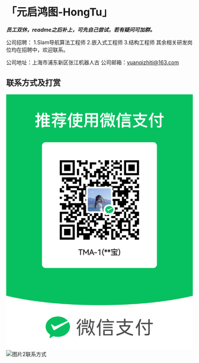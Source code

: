 # 「元启鸿图-HongTu」

***员工双休，readme之后补上，可先自己尝试，若有疑问可加群。***

公司招聘：
1.Slam导航算法工程师
2.嵌入式工程师
3.结构工程师
其余相关研发岗位均在招聘中，欢迎联系。

公司地址：上海市浦东新区张江机器人古
公司邮箱：yuanqizhiti@163.com

## 联系方式及打赏
![图片1wx支付](wxzhifu.jpeg) ![图片2联系方式](dayiqun.jepg)
